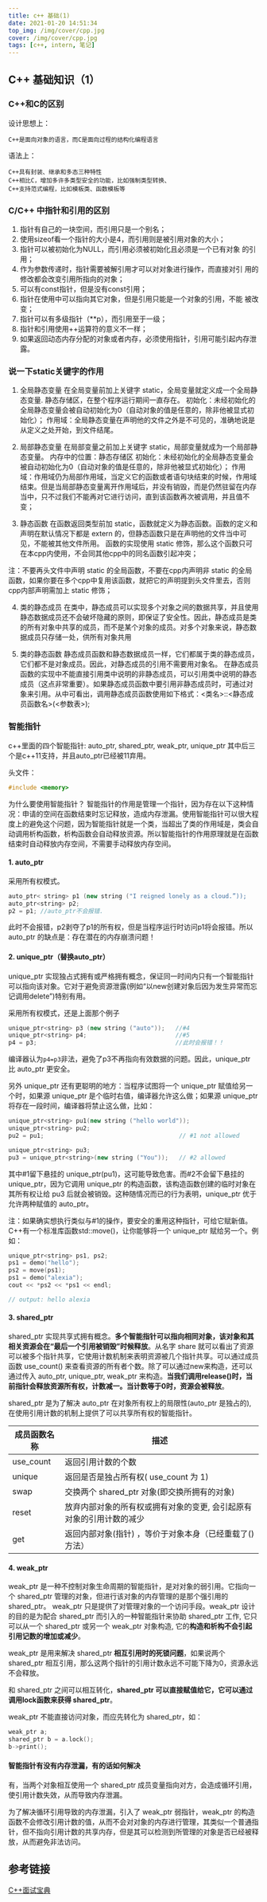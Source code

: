 ```yaml
---
title: c++ 基础(1)
date: 2021-01-20 14:51:34
top_img: /img/cover/cpp.jpg
cover: /img/cover/cpp.jpg
tags: [c++, intern, 笔记]
---
```


## C++ 基础知识（1）
### C++和C的区别
设计思想上：

    C++是面向对象的语言，而C是面向过程的结构化编程语言

语法上：

    C++具有封装、继承和多态三种特性
    C++相比C，增加多许多类型安全的功能，比如强制类型转换、
    C++支持范式编程，比如模板类、函数模板等

### C/C++ 中指针和引用的区别
1. 指针有自己的一块空间，而引用只是一个别名；
2. 使用sizeof看一个指针的大小是4，而引用则是被引用对象的大小；
3. 指针可以被初始化为NULL，而引用必须被初始化且必须是一个已有对象 的引用；
4. 作为参数传递时，指针需要被解引用才可以对对象进行操作，而直接对引 用的修改都会改变引用所指向的对象；
5. 可以有const指针，但是没有const引用；
6. 指针在使用中可以指向其它对象，但是引用只能是一个对象的引用，不能 被改变；
7. 指针可以有多级指针（**p），而引用至于一级；
8. 指针和引用使用++运算符的意义不一样；
9. 如果返回动态内存分配的对象或者内存，必须使用指针，引用可能引起内存泄露。

### 说一下static关键字的作用
1. 全局静态变量
在全局变量前加上关键字 static，全局变量就定义成一个全局静态变量.
静态存储区，在整个程序运行期间一直存在。
初始化：未经初始化的全局静态变量会被自动初始化为0（自动对象的值是任意的，除非他被显式初始化）；
作用域：全局静态变量在声明他的文件之外是不可见的，准确地说是从定义之处开始，到文件结尾。

2.  局部静态变量
在局部变量之前加上关键字 static，局部变量就成为一个局部静态变量。
内存中的位置：静态存储区
初始化：未经初始化的全局静态变量会被自动初始化为0（自动对象的值是任意的，除非他被显式初始化）；
作用域：作用域仍为局部作用域，当定义它的函数或者语句块结束的时候，作用域结束。但是当局部静态变量离开作用域后，并没有销毁，而是仍然驻留在内存当中，只不过我们不能再对它进行访问，直到该函数再次被调用，并且值不变；

3. 静态函数
在函数返回类型前加 static，函数就定义为静态函数。函数的定义和声明在默认情况下都是 extern 的，但静态函数只是在声明他的文件当中可见，不能被其他文件所用。
函数的实现使用 static 修饰，那么这个函数只可在本cpp内使用，不会同其他cpp中的同名函数引起冲突；

注：不要再头文件中声明 static 的全局函数，不要在cpp内声明非 static 的全局函数，如果你要在多个cpp中复用该函数，就把它的声明提到头文件里去，否则cpp内部声明需加上 static 修饰；

4. 类的静态成员
在类中，静态成员可以实现多个对象之间的数据共享，并且使用静态数据成员还不会破坏隐藏的原则，即保证了安全性。因此，静态成员是类的所有对象中共享的成员，而不是某个对象的成员。对多个对象来说，静态数据成员只存储一处，供所有对象共用

5. 类的静态函数
静态成员函数和静态数据成员一样，它们都属于类的静态成员，它们都不是对象成员。因此，对静态成员的引用不需要用对象名。
在静态成员函数的实现中不能直接引用类中说明的非静态成员，可以引用类中说明的静态成员（这点非常重要）。如果静态成员函数中要引用非静态成员时，可通过对象来引用。从中可看出，调用静态成员函数使用如下格式：<类名>::<静态成员函数名>(<参数表>);

### 智能指针
c++里面的四个智能指针: auto_ptr, shared_ptr, weak_ptr, unique_ptr 其中后三个是c++11支持，并且auto_ptr已经被11弃用。

头文件：
```c++
#include <memory>
```

为什么要使用智能指针？
智能指针的作用是管理一个指针，因为存在以下这种情况：申请的空间在函数结束时忘记释放，造成内存泄漏。使用智能指针可以很大程度上的避免这个问题，因为智能指针就是一个类，当超出了类的作用域是，类会自动调用析构函数，析构函数会自动释放资源。所以智能指针的作用原理就是在函数结束时自动释放内存空间，不需要手动释放内存空间。

#### 1. auto_ptr
采用所有权模式。
```c++
auto_ptr< string> p1 (new string ("I reigned lonely as a cloud.”));
auto_ptr<string> p2;
p2 = p1; //auto_ptr不会报错.
```
此时不会报错，p2剥夺了p1的所有权，但是当程序运行时访问p1将会报错。所以 auto_ptr 的缺点是：存在潜在的内存崩溃问题！

#### 2. unique_ptr（替换auto_ptr）
unique_ptr 实现独占式拥有或严格拥有概念，保证同一时间内只有一个智能指针可以指向该对象。它对于避免资源泄露(例如“以new创建对象后因为发生异常而忘记调用delete”)特别有用。

采用所有权模式，还是上面那个例子
```c++
unique_ptr<string> p3 (new string ("auto"));   //#4
unique_ptr<string> p4;                         //#5
p4 = p3;                                       //此时会报错！！
```

编译器认为`p4=p3`非法，避免了p3不再指向有效数据的问题。因此，unique_ptr 比 auto_ptr 更安全。

另外 unique_ptr 还有更聪明的地方：当程序试图将一个 unique_ptr 赋值给另一个时，如果源 unique_ptr 是个临时右值，编译器允许这么做；如果源 unique_ptr 将存在一段时间，编译器将禁止这么做，比如：

```c++
unique_ptr<string> pu1(new string ("hello world"));
unique_ptr<string> pu2;
pu2 = pu1;                                      // #1 not allowed

unique_ptr<string> pu3;
pu3 = unique_ptr<string>(new string ("You"));   // #2 allowed
```

其中#1留下悬挂的 unique_ptr(pu1)，这可能导致危害。而#2不会留下悬挂的 unique_ptr，因为它调用 unique_ptr 的构造函数，该构造函数创建的临时对象在其所有权让给 pu3 后就会被销毁。这种随情况而已的行为表明，unique_ptr 优于允许两种赋值的 auto_ptr。

注：如果确实想执行类似与#1的操作，要安全的重用这种指针，可给它赋新值。C++有一个标准库函数std::move()，让你能够将一个 unique_ptr 赋给另一个。例如：

```c++
unique_ptr<string> ps1, ps2;
ps1 = demo("hello");
ps2 = move(ps1);
ps1 = demo("alexia");
cout << *ps2 << *ps1 << endl;

// output: hello alexia
```

#### 3. shared_ptr
shared_ptr 实现共享式拥有概念。**多个智能指针可以指向相同对象，该对象和其相关资源会在“最后一个引用被销毁”时候释放**。从名字 share 就可以看出了资源可以被多个指针共享，它使用计数机制来表明资源被几个指针共享。可以通过成员函数 use_count() 来查看资源的所有者个数。除了可以通过new来构造，还可以通过传入 auto_ptr, unique_ptr, weak_ptr 来构造。**当我们调用release()时，当前指针会释放资源所有权，计数减一。当计数等于0时，资源会被释放**。

shared_ptr 是为了解决 auto_ptr 在对象所有权上的局限性(auto_ptr 是独占的), 在使用引用计数的机制上提供了可以共享所有权的智能指针。

| 成员函数名称 | 描述 |
| --- | --- |
| use_count | 返回引用计数的个数 |
| unique | 返回是否是独占所有权( use_count 为 1) |
| swap | 交换两个 shared_ptr 对象(即交换所拥有的对象) |
| reset | 放弃内部对象的所有权或拥有对象的变更, 会引起原有对象的引用计数的减少 |
| get | 返回内部对象(指针) ，等价于对象本身（已经重载了()方法） |

#### 4. weak_ptr
weak_ptr 是一种不控制对象生命周期的智能指针，是对对象的弱引用。它指向一个 shared_ptr 管理的对象，但进行该对象的内存管理的是那个强引用的 shared_ptr。 weak_ptr 只是提供了对管理对象的一个访问手段。weak_ptr 设计的目的是为配合 shared_ptr 而引入的一种智能指针来协助 shared_ptr 工作, 它只可以从一个 shared_ptr 或另一个 weak_ptr 对象构造, 它的**构造和析构不会引起引用记数的增加或减少**。

weak_ptr 是用来解决 shared_ptr **相互引用时的死锁问题**，如果说两个 shared_ptr 相互引用，那么这两个指针的引用计数永远不可能下降为0，资源永远不会释放。

和 shared_ptr 之间可以相互转化，**shared_ptr 可以直接赋值给它，它可以通过调用lock函数来获得 shared_ptr**。

weak_ptr 不能直接访问对象，而应先转化为 shared_ptr，如：
```c++
weak_ptr a;
shared_ptr b = a.lock();
b->print();
```

#### 智能指针有没有内存泄漏，有的话如何解决
有，当两个对象相互使用一个 shared_ptr 成员变量指向对方，会造成循环引用，使引用计数失效，从而导致内存泄漏。

为了解决循环引用导致的内存泄漏，引入了 weak_ptr 弱指针，weak_ptr 的构造函数不会修改引用计数的值，从而不会对对象的内存进行管理，其类似一个普通指针，但不指向引用计数的共享内存，但是其可以检测到所管理的对象是否已经被释放，从而避免非法访问。

## 参考链接
[C++面试宝典](https://www.nowcoder.com/tutorial/93/a34ed23d58b84da3a707c70371f59c21)